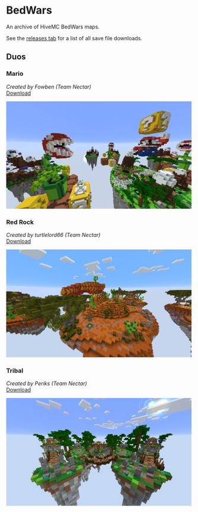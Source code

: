 #  BedWars

An archive of HiveMC BedWars maps.

See the [releases tab](https://github.com/Nixinova/HiveMC/tags) for a list of all save file downloads.

## Duos

### Mario
*Created by Fowben (Team Nectar)*<br>
[Download](https://github.com/Nixinova/HiveMC/releases/tag/mario)

<img src="mario/screenshot.png" width="500px">

### Red Rock
*Created by turtlelord66 (Team Nectar)*<br>
[Download](https://github.com/Nixinova/HiveMC/releases/tag/red-rock)

<img src="red-rock/screenshot.png" width="500px">

### Tribal
*Created by Periks (Team Nectar)*<br>
[Download](https://github.com/Nixinova/HiveMC/releases/tag/tribal)

<img src="tribal/screenshot.png" width="500px">
